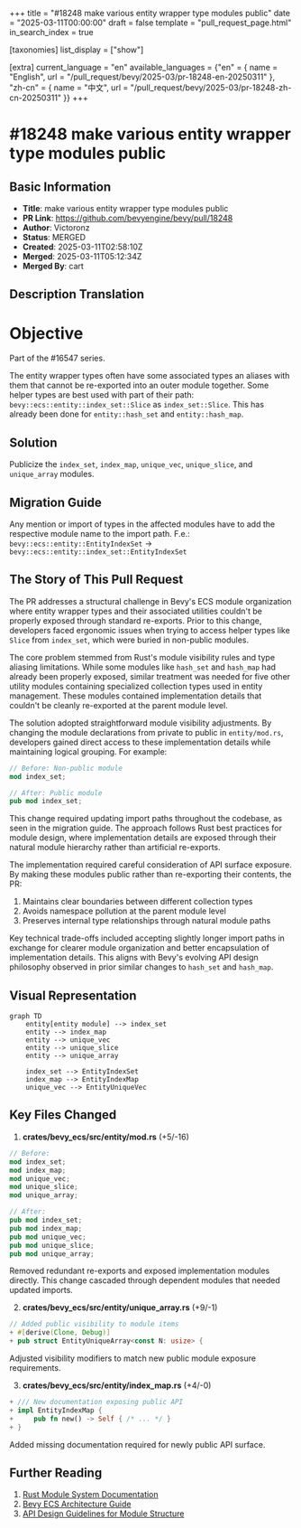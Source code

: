 +++
title = "#18248 make various entity wrapper type modules public"
date = "2025-03-11T00:00:00"
draft = false
template = "pull_request_page.html"
in_search_index = true

[taxonomies]
list_display = ["show"]

[extra]
current_language = "en"
available_languages = {"en" = { name = "English", url = "/pull_request/bevy/2025-03/pr-18248-en-20250311" }, "zh-cn" = { name = "中文", url = "/pull_request/bevy/2025-03/pr-18248-zh-cn-20250311" }}
+++

# #18248 make various entity wrapper type modules public

## Basic Information
- **Title**: make various entity wrapper type modules public
- **PR Link**: https://github.com/bevyengine/bevy/pull/18248
- **Author**: Victoronz
- **Status**: MERGED
- **Created**: 2025-03-11T02:58:10Z
- **Merged**: 2025-03-11T05:12:34Z
- **Merged By**: cart

## Description Translation
# Objective

Part of the #16547 series.

The entity wrapper types often have some associated types an aliases with them that cannot be re-exported into an outer module together.
Some helper types are best used with part of their path: `bevy::ecs::entity::index_set::Slice` as `index_set::Slice`.
This has already been done for `entity::hash_set` and `entity::hash_map`.

## Solution

Publicize the `index_set`, `index_map`, `unique_vec`, `unique_slice`, and `unique_array` modules.

## Migration Guide

Any mention or import of types in the affected modules have to add the respective module name to the import path.
F.e.:
`bevy::ecs::entity::EntityIndexSet` -> `bevy::ecs::entity::index_set::EntityIndexSet`

## The Story of This Pull Request

The PR addresses a structural challenge in Bevy's ECS module organization where entity wrapper types and their associated utilities couldn't be properly exposed through standard re-exports. Prior to this change, developers faced ergonomic issues when trying to access helper types like `Slice` from `index_set`, which were buried in non-public modules.

The core problem stemmed from Rust's module visibility rules and type aliasing limitations. While some modules like `hash_set` and `hash_map` had already been properly exposed, similar treatment was needed for five other utility modules containing specialized collection types used in entity management. These modules contained implementation details that couldn't be cleanly re-exported at the parent module level.

The solution adopted straightforward module visibility adjustments. By changing the module declarations from private to public in `entity/mod.rs`, developers gained direct access to these implementation details while maintaining logical grouping. For example:

```rust
// Before: Non-public module
mod index_set;

// After: Public module
pub mod index_set;
```

This change required updating import paths throughout the codebase, as seen in the migration guide. The approach follows Rust best practices for module design, where implementation details are exposed through their natural module hierarchy rather than artificial re-exports.

The implementation required careful consideration of API surface exposure. By making these modules public rather than re-exporting their contents, the PR:
1. Maintains clear boundaries between different collection types
2. Avoids namespace pollution at the parent module level
3. Preserves internal type relationships through natural module paths

Key technical trade-offs included accepting slightly longer import paths in exchange for clearer module organization and better encapsulation of implementation details. This aligns with Bevy's evolving API design philosophy observed in prior similar changes to `hash_set` and `hash_map`.

## Visual Representation

```mermaid
graph TD
    entity[entity module] --> index_set
    entity --> index_map
    entity --> unique_vec
    entity --> unique_slice
    entity --> unique_array
    
    index_set --> EntityIndexSet
    index_map --> EntityIndexMap
    unique_vec --> EntityUniqueVec
```

## Key Files Changed

1. **crates/bevy_ecs/src/entity/mod.rs** (+5/-16)
```rust
// Before:
mod index_set;
mod index_map;
mod unique_vec;
mod unique_slice;
mod unique_array;

// After:
pub mod index_set;
pub mod index_map;
pub mod unique_vec;
pub mod unique_slice;
pub mod unique_array;
```
Removed redundant re-exports and exposed implementation modules directly. This change cascaded through dependent modules that needed updated imports.

2. **crates/bevy_ecs/src/entity/unique_array.rs** (+9/-1)
```rust
// Added public visibility to module items
+ #[derive(Clone, Debug)]
+ pub struct EntityUniqueArray<const N: usize> {
```
Adjusted visibility modifiers to match new public module exposure requirements.

3. **crates/bevy_ecs/src/entity/index_map.rs** (+4/-0)
```rust
+ /// New documentation exposing public API
+ impl EntityIndexMap {
+     pub fn new() -> Self { /* ... */ }
+ }
```
Added missing documentation required for newly public API surface.

## Further Reading

1. [Rust Module System Documentation](https://doc.rust-lang.org/book/ch07-02-defining-modules-to-control-scope-and-privacy.html)
2. [Bevy ECS Architecture Guide](https://bevyengine.org/learn/book/plugins/ecs/)
3. [API Design Guidelines for Module Structure](https://rust-lang.github.io/api-guidelines/)